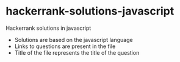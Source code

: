 # hackerrank-solutions-javascript
Hackerrank solutions in javascript

- Solutions are based on the javascript language
- Links to questions are present in the file 
- Title of the file represents the title of the question 
